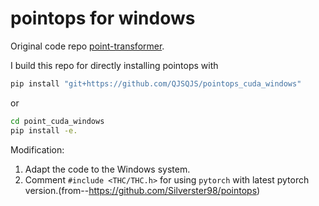 # pointops for windows

Original code repo [point-transformer](https://github.com/POSTECH-CVLab/point-transformer).

I build this repo for directly installing pointops with 

```bash
pip install "git+https://github.com/QJSQJS/pointops_cuda_windows"
```

or

```bash
cd point_cuda_windows
pip install -e.
```

Modification:
1. Adapt the code to the Windows system.
2. Comment `#include <THC/THC.h>` for using `pytorch` with latest pytorch version.(from--https://github.com/Silverster98/pointops)
